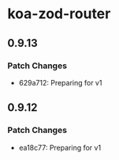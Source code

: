 # koa-zod-router

## 0.9.13

### Patch Changes

- 629a712: Preparing for v1

## 0.9.12

### Patch Changes

- ea18c77: Preparing for v1
